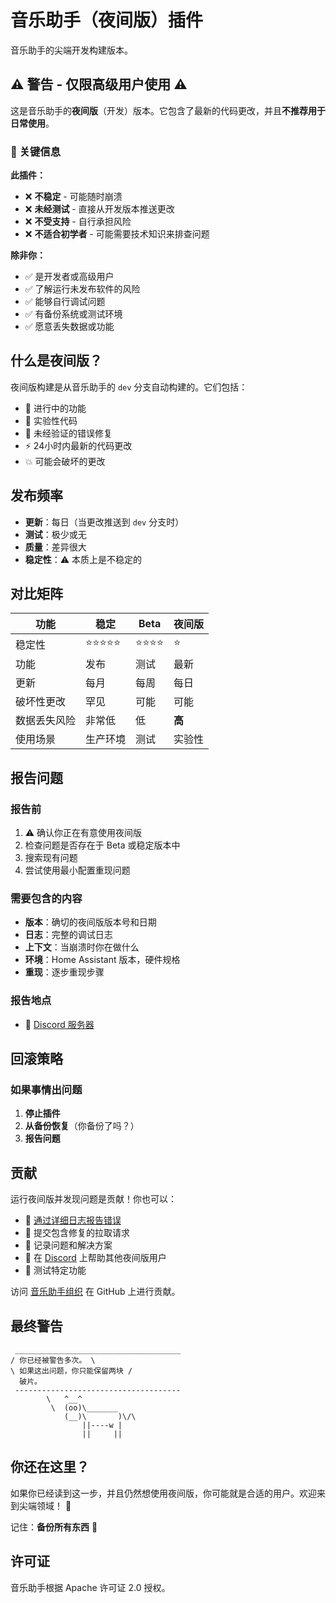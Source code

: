 # 音乐助手（夜间版）插件

音乐助手的尖端开发构建版本。

## ⚠️ 警告 - 仅限高级用户使用 ⚠️

这是音乐助手的**夜间版**（开发）版本。它包含了最新的代码更改，并且**不推荐用于日常使用**。

### 🔴 关键信息

**此插件：**

- ❌ **不稳定** - 可能随时崩溃
- ❌ **未经测试** - 直接从开发版本推送更改
- ❌ **不受支持** - 自行承担风险
- ❌ **不适合初学者** - 可能需要技术知识来排查问题

**除非你：**

- ✅ 是开发者或高级用户
- ✅ 了解运行未发布软件的风险
- ✅ 能够自行调试问题
- ✅ 有备份系统或测试环境
- ✅ 愿意丢失数据或功能

## 什么是夜间版？

夜间版构建是从音乐助手的 `dev` 分支自动构建的。它们包括：

- 🚧 进行中的功能
- 🔬 实验性代码
- 🐛 未经验证的错误修复
- ⚡ 24小时内最新的代码更改
- 💥 可能会破坏的更改

## 发布频率

- **更新**：每日（当更改推送到 `dev` 分支时）
- **测试**：极少或无
- **质量**：差异很大
- **稳定性**：⚠️ 本质上是不稳定的

## 对比矩阵

| 功能          | 稳定     | Beta     | 夜间版       |
| ------------- | -------- | -------- | ------------ |
| 稳定性        | ⭐⭐⭐⭐⭐ | ⭐⭐⭐⭐ | ⭐            |
| 功能         | 发布     | 测试    | 最新        |
| 更新          | 每月     | 每周    | 每日         |
| 破坏性更改    | 罕见     | 可能    | 可能        |
| 数据丢失风险   | 非常低   | 低      | **高**      |
| 使用场景      | 生产环境 | 测试    | 实验性      |

## 报告问题

### 报告前

1. ⚠️ 确认你正在有意使用夜间版
2. 检查问题是否存在于 Beta 或稳定版本中
3. 搜索现有问题
4. 尝试使用最小配置重现问题

### 需要包含的内容

- **版本**：确切的夜间版版本号和日期
- **日志**：完整的调试日志
- **上下文**：当崩溃时你在做什么
- **环境**：Home Assistant 版本，硬件规格
- **重现**：逐步重现步骤

### 报告地点

- 💬 [Discord 服务器](https://discord.gg/PZQ6RWbfeS)

## 回滚策略

### 如果事情出问题

1. **停止插件**
2. **从备份恢复**（你备份了吗？）
3. **报告问题**

## 贡献

运行夜间版并发现问题是贡献！你也可以：

- 🐛 [通过详细日志报告错误](https://github.com/music-assistant/support)
- 🔧 提交包含修复的拉取请求
- 📝 记录问题和解决方案
- 💬 在 [Discord](https://discord.gg/PZQ6RWbfeS) 上帮助其他夜间版用户
- 🧪 测试特定功能

访问 [音乐助手组织](https://github.com/music-assistant) 在 GitHub 上进行贡献。

## 最终警告

```
 _____________________________________
/ 你已经被警告多次。 \
\ 如果这出问题，你只能保留两块 /
  破片。
 -------------------------------------
        \   ^__^
         \  (oo)\_______
            (__)\       )\/\
                ||----w |
                ||     ||
```

## 你还在这里？

如果你已经读到这一步，并且仍然想使用夜间版，你可能就是合适的用户。欢迎来到尖端领域！ 🚀

记住：**备份所有东西** 💾

## 许可证

音乐助手根据 Apache 许可证 2.0 授权。